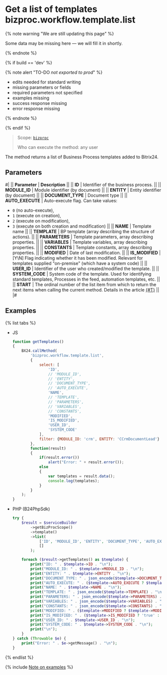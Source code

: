 # Get a list of templates bizproc.workflow.template.list

{% note warning "We are still updating this page" %}

Some data may be missing here — we will fill it in shortly.

{% endnote %}

{% if build == 'dev' %}

{% note alert "TO-DO _not exported to prod_" %}

- edits needed for standard writing
- missing parameters or fields
- required parameters not specified
- examples missing
- success response missing
- error response missing

{% endnote %}

{% endif %}

> Scope: [`bizproc`](../scopes/permissions.md)
>
> Who can execute the method: any user

The method returns a list of Business Process templates added to Bitrix24.

## Parameters

#|
|| **Parameter** | **Description** ||
|| **ID** | Identifier of the business process. ||
|| **MODULE_ID** | Module identifier (by document) ||
|| **ENTITY** | Entity identifier (by document) ||
|| **DOCUMENT_TYPE** | Document type ||
|| **AUTO_EXECUTE** | Auto-execute flag. Can take values:

- `0` (no auto-execute),
- `1` (execute on creation),
- `2` (execute on modification),
- `3` (execute on both creation and modification)
||
|| **NAME** | Template name ||
|| **TEMPLATE** | BP template (array describing the structure of actions). ||
|| **PARAMETERS** | Template parameters, array describing properties. ||
|| **VARIABLES** | Template variables, array describing properties. ||
|| **CONSTANTS** | Template constants, array describing properties. ||
|| **MODIFIED** | Date of last modification. ||
|| **IS_MODIFIED** | [Y\N] Flag indicating whether it has been modified. Relevant for templates supplied "on-premise" (which have a system code) ||
|| **USER_ID** | Identifier of the user who created/modified the template. ||
|| **SYSTEM_CODE** | System code of the template. Used for identifying standard templates, Processes in the feed, automation templates, etc. ||
|| **START** | The ordinal number of the list item from which to return the next items when calling the current method. Details in the article [{#T}](../how-to-call-rest-api/list-methods-pecularities.md) ||
|#

## Examples

{% list tabs %}

- JS
	
	```javascript
	function getTemplates()
	{
		BX24.callMethod(
			'bizproc.workflow.template.list',
			{
				select: [
					'ID',
					// 'MODULE_ID',
					// 'ENTITY',
					// 'DOCUMENT_TYPE',
					// 'AUTO_EXECUTE',
					'NAME',
					// 'TEMPLATE',
					// 'PARAMETERS',
					// 'VARIABLES',
					// 'CONSTANTS',
					'MODIFIED',
					'IS_MODIFIED',
					'USER_ID',
					'SYSTEM_CODE'
				],
				filter: {MODULE_ID: 'crm', ENTITY: 'CCrmDocumentLead'}
			},
			function(result)
			{
				if(result.error())
					alert("Error: " + result.error());
				else
				{
					var templates = result.data();
					console.log(templates);
				}
			}
		);
	}
	```

- PHP (B24PhpSdk)

	```php
	try {
		$result = $serviceBuilder
			->getBizProcScope()
			->template()
			->list(
				['ID', 'MODULE_ID', 'ENTITY', 'DOCUMENT_TYPE', 'AUTO_EXECUTE', 'NAME', 'TEMPLATE', 'PARAMETERS', 'VARIABLES', 'CONSTANTS', 'MODIFIED', 'IS_MODIFIED', 'USER_ID', 'SYSTEM_CODE'],
				[]
			);

		foreach ($result->getTemplates() as $template) {
			print("ID: " . $template->ID . "\n");
			print("MODULE_ID: " . $template->MODULE_ID . "\n");
			print("ENTITY: " . $template->ENTITY . "\n");
			print("DOCUMENT_TYPE: " . json_encode($template->DOCUMENT_TYPE) . "\n");
			print("AUTO_EXECUTE: " . ($template->AUTO_EXECUTE ? $template->AUTO_EXECUTE->value : 'null') . "\n");
			print("NAME: " . $template->NAME . "\n");
			print("TEMPLATE: " . json_encode($template->TEMPLATE) . "\n");
			print("PARAMETERS: " . json_encode($template->PARAMETERS) . "\n");
			print("VARIABLES: " . json_encode($template->VARIABLES) . "\n");
			print("CONSTANTS: " . json_encode($template->CONSTANTS) . "\n");
			print("MODIFIED: " . ($template->MODIFIED ? $template->MODIFIED->format(DATE_ATOM) : 'null') . "\n");
			print("IS_MODIFIED: " . ($template->IS_MODIFIED ? 'true' : 'false') . "\n");
			print("USER_ID: " . $template->USER_ID . "\n");
			print("SYSTEM_CODE: " . $template->SYSTEM_CODE . "\n");
			print("\n");
		}
	} catch (Throwable $e) {
		print("Error: " . $e->getMessage() . "\n");
	}
	```
		
{% endlist %}

{% include [Note on examples](../../_includes/examples.md) %}